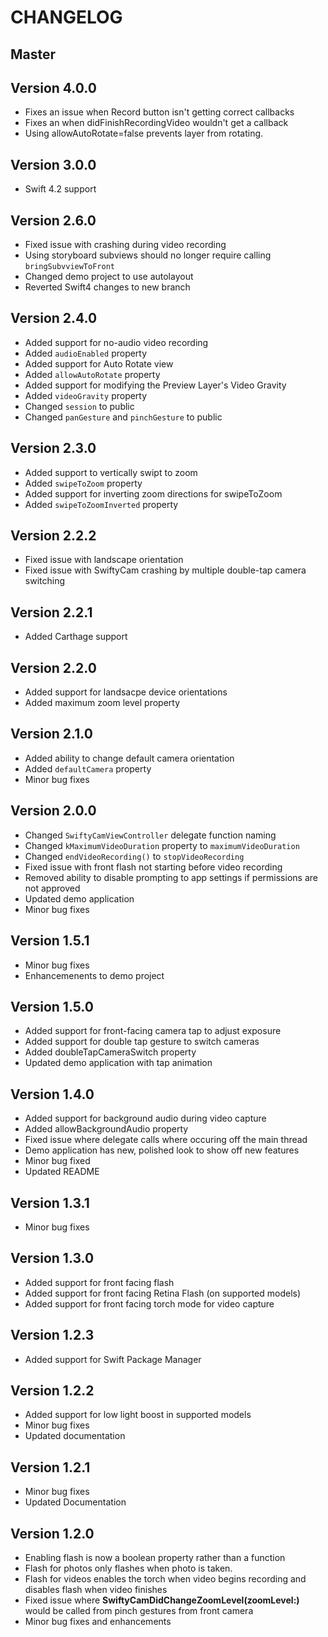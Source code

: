 # CHANGELOG

## Master

## Version 4.0.0
- Fixes an issue when Record button isn't getting correct callbacks
- Fixes an when didFinishRecordingVideo wouldn't get a callback
- Using allowAutoRotate=false prevents layer from rotating. 

## Version 3.0.0
- Swift 4.2 support

## Version 2.6.0
- Fixed issue with crashing during video recording
- Using storyboard subviews should no longer require calling `bringSubvviewToFront`
- Changed demo project to use autolayout
- Reverted Swift4 changes to new branch

## Version 2.4.0
- Added support for no-audio video recording
- Added `audioEnabled` property
- Added support for Auto Rotate view
- Added `allowAutoRotate` property
- Added support for modifying the Preview Layer's Video Gravity
- Added `videoGravity` property
- Changed `session` to public
- Changed `panGesture` and `pinchGesture` to public

## Version 2.3.0
- Added support to vertically swipt to zoom
- Added ```swipeToZoom``` property
- Added support for inverting zoom directions for swipeToZoom
- Added ```swipeToZoomInverted``` property

## Version 2.2.2
- Fixed issue with landscape orientation 
- Fixed issue with SwiftyCam crashing by multiple double-tap camera switching

## Version 2.2.1
- Added Carthage support

## Version 2.2.0
- Added support for landsacpe device orientations
- Added maximum zoom level property

## Version 2.1.0
- Added ability to change default camera orientation
- Added `defaultCamera` property
- Minor bug fixes

## Version 2.0.0
- Changed `SwiftyCamViewController` delegate function naming
- Changed `kMaximumVideoDuration` property to `maximumVideoDuration`
- Changed `endVideoRecording()` to `stopVideoRecording`
- Fixed issue with front flash not starting before video recording
- Removed ability to disable prompting to app settings if permissions are not approved
- Updated demo application
- Minor bug fixes

## Version 1.5.1
- Minor bug fixes
- Enhancemenents to demo project

## Version 1.5.0
- Added support for front-facing camera tap to adjust exposure
- Added support for double tap gesture to switch cameras
- Added doubleTapCameraSwitch property
- Updated demo application with tap animation

## Version 1.4.0
- Added support for background audio during video capture
- Added allowBackgroundAudio property
- Fixed issue where delegate calls where occuring off the main thread
- Demo application has new, polished look to show off new features
- Minor bug fixed
- Updated README

## Version 1.3.1
- Minor bug fixes

## Version 1.3.0
- Added support for front facing flash
- Added support for front facing Retina Flash (on supported models)
- Added support for front facing torch mode for video capture

## Version 1.2.3
- Added support for Swift Package Manager

## Version 1.2.2
- Added support for low light boost in supported models
- Minor bug fixes
- Updated documentation

## Version 1.2.1
- Minor bug fixes
- Updated Documentation

## Version 1.2.0

- Enabling flash is now a boolean property rather than a function
- Flash for photos only flashes when photo is taken.
- Flash for videos enables the torch when video begins recording and disables flash when video finishes
- Fixed issue where **SwiftyCamDidChangeZoomLevel(zoomLevel:)** would be called from pinch gestures from front camera
- Minor bug fixes and enhancements
